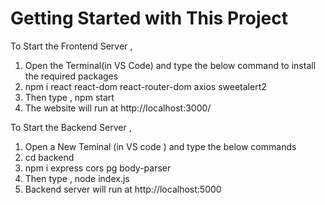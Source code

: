 # Getting Started with This Project

To Start the Frontend Server ,
1. Open the Terminal(in VS Code) and type the below command to install the required packages
2. npm i react react-dom react-router-dom axios sweetalert2
3. Then type , npm start
4. The website will run at http://localhost:3000/


To Start the Backend Server ,
1. Open a New Teminal (in VS code ) and type the below commands
2. cd backend
3. npm i express cors pg body-parser
4. Then type , node index.js
5. Backend server will run at http://localhost:5000
